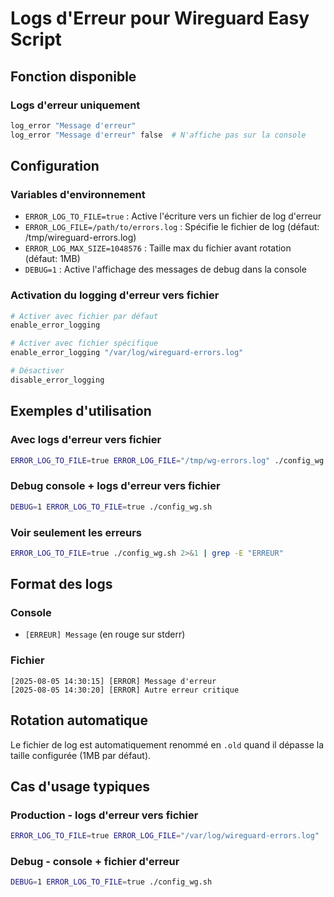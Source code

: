 # Logs d'Erreur pour Wireguard Easy Script

## Fonction disponible

### Logs d'erreur uniquement
```bash
log_error "Message d'erreur"
log_error "Message d'erreur" false  # N'affiche pas sur la console
```

## Configuration

### Variables d'environnement
- `ERROR_LOG_TO_FILE=true` : Active l'écriture vers un fichier de log d'erreur
- `ERROR_LOG_FILE=/path/to/errors.log` : Spécifie le fichier de log (défaut: /tmp/wireguard-errors.log)
- `ERROR_LOG_MAX_SIZE=1048576` : Taille max du fichier avant rotation (défaut: 1MB)
- `DEBUG=1` : Active l'affichage des messages de debug dans la console

### Activation du logging d'erreur vers fichier
```bash
# Activer avec fichier par défaut
enable_error_logging

# Activer avec fichier spécifique
enable_error_logging "/var/log/wireguard-errors.log"

# Désactiver
disable_error_logging
```

## Exemples d'utilisation

### Avec logs d'erreur vers fichier
```bash
ERROR_LOG_TO_FILE=true ERROR_LOG_FILE="/tmp/wg-errors.log" ./config_wg.sh
```

### Debug console + logs d'erreur vers fichier
```bash
DEBUG=1 ERROR_LOG_TO_FILE=true ./config_wg.sh
```

### Voir seulement les erreurs
```bash
ERROR_LOG_TO_FILE=true ./config_wg.sh 2>&1 | grep -E "ERREUR"
```

## Format des logs

### Console
- `[ERREUR] Message` (en rouge sur stderr)

### Fichier
```
[2025-08-05 14:30:15] [ERROR] Message d'erreur
[2025-08-05 14:30:20] [ERROR] Autre erreur critique
```

## Rotation automatique

Le fichier de log est automatiquement renommé en `.old` quand il dépasse la taille configurée (1MB par défaut).

## Cas d'usage typiques

### Production - logs d'erreur vers fichier
```bash
ERROR_LOG_TO_FILE=true ERROR_LOG_FILE="/var/log/wireguard-errors.log" ./config_wg.sh
```

### Debug - console + fichier d'erreur
```bash
DEBUG=1 ERROR_LOG_TO_FILE=true ./config_wg.sh
```
